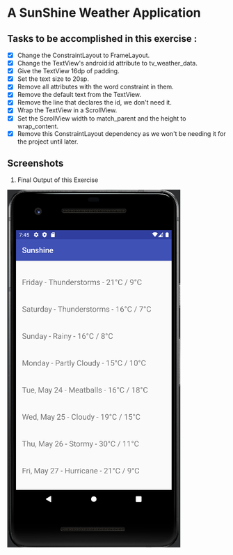 # A SunShine Weather Application

## Tasks to be accomplished in this exercise :
- [x] Change the ConstraintLayout to FrameLayout.
- [x] Change the TextView's android:id attribute to tv_weather_data.
- [x] Give the TextView 16dp of padding.
- [x] Set the text size to 20sp.
- [x] Remove all attributes with the word constraint in them.
- [x] Remove the default text from the TextView.
- [x] Remove the line that declares the id, we don't need it.
- [x] Wrap the TextView in a ScrollView.
- [x] Set the ScrollView width to match_parent and the height to wrap_content.
- [x] Remove this ConstraintLayout dependency as we won't be needing it for the project until later.

## Screenshots
1. Final Output of this Exercise

![img1](https://github.com/kuluruvineeth/SunShine/blob/exercise1/Screenshots/img.png)
